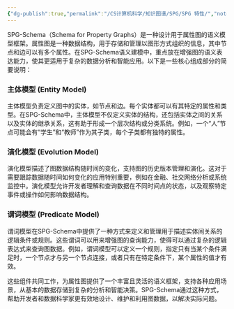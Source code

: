 ```yaml
---
{"dg-publish":true,"permalink":"/CS计算机科学/知识图谱/SPG/SPG 特性/","noteIcon":"","created":"2024-08-28T17:26:35.000+08:00","updated":"2024-04-24T00:27:44.000+08:00"}
---
```



SPG-Schema（Schema for Property Graphs）是一种设计用于属性图的语义模型框架。属性图是一种数据结构，用于存储和管理以图形方式组织的信息，其中节点和边可以有多个属性。在SPG-Schema语义建模中，重点放在增强图的语义表达能力，使其更适用于复杂的数据分析和智能应用。以下是一些核心组成部分的简要说明：

### 主体模型 (Entity Model)

主体模型负责定义图中的实体，如节点和边。每个实体都可以有其特定的属性和类型。在SPG-Schema中，主体模型不仅定义实体的结构，还包括实体之间的关系以及实体的继承关系，这有助于形成一个层次结构或分类系统。例如，一个“人”节点可能会有“学生”和“教师”作为其子类，每个子类都有独特的属性。

### 演化模型 (Evolution Model)

演化模型描述了图数据结构随时间的变化，支持图的历史版本管理和演化。这对于需要跟踪数据随时间如何变化的应用特别重要，例如在金融、社交网络分析或系统监控中。演化模型允许开发者理解和查询数据在不同时间点的状态，以及观察特定事件或操作如何影响数据结构。

### 谓词模型 (Predicate Model)

谓词模型在SPG-Schema中提供了一种方式来定义和管理用于描述实体间关系的逻辑条件或规则。这些谓词可以用来增强图的查询能力，使得可以通过复杂的逻辑表达式来查询图数据。例如，谓词模型可以定义一个规则，指定只有当某个条件满足时，一个节点才与另一个节点连接，或者只有在特定条件下，某个属性的值才有效。

这些组件共同工作，为属性图提供了一个丰富且灵活的语义框架，支持各种应用场景，从基本的数据存储到复杂的分析和智能决策。SPG-Schema通过这种方式，帮助开发者和数据科学家更有效地设计、维护和利用图数据，以解决实际问题。